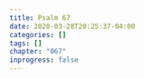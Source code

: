 ```yaml
---
title: Psalm 67
date: 2020-03-28T20:25:37-04:00
categories: []
tags: []
chapter: "067"
inprogress: false
---
```


